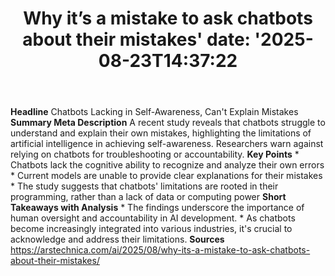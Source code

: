 ﻿---
title: "Why it’s a mistake to ask chatbots about their mistakes'
date: '2025-08-23T14:37:22"
category: "Markets"
summary: ""
slug: "why its a mistake to ask chatbots about their mistakes"
source_urls:
  - "https://arstechnica.com/ai/2025/08/why-its-a-mistake-to-ask-chatbots-about-their-mistakes/"
seo:
  title: "Why it’s a mistake to ask chatbots about their mistakes | Hash n Hedge'
  description: '"
  keywords: ["news", "markets", "brief"]
---
**Headline** Chatbots Lacking in Self-Awareness, Can't Explain Mistakes  **Summary Meta Description** A recent study reveals that chatbots struggle to understand and explain their own mistakes, highlighting the limitations of artificial intelligence in achieving self-awareness. Researchers warn against relying on chatbots for troubleshooting or accountability.  **Key Points**  * Chatbots lack the cognitive ability to recognize and analyze their own errors * Current models are unable to provide clear explanations for their mistakes * The study suggests that chatbots' limitations are rooted in their programming, rather than a lack of data or computing power  **Short Takeaways with Analysis**  * The findings underscore the importance of human oversight and accountability in AI development. * As chatbots become increasingly integrated into various industries, it's crucial to acknowledge and address their limitations.  **Sources** https://arstechnica.com/ai/2025/08/why-its-a-mistake-to-ask-chatbots-about-their-mistakes/ 
